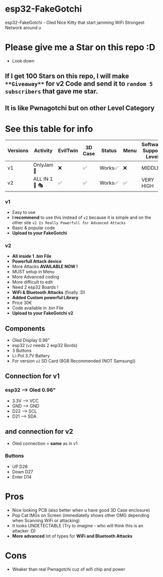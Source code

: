 # esp32-FakeGotchi
esp32-FakeGotchi - Oled Nice Kitty that start jamming WiFi Strongest Network around u

# Please give me a Star on this repo :D
- Look down
## If I get 100 Stars on this repo, I will make ```**Giveaway**``` for v2 Code and send it to ```random 5 subscribers``` that gave me star.

##  It is like Pwnagotchi but on other Level Category

# See this table for info

| Versions  |   Activity       | EvilTwin |3D Case | Status  | Menu   | Software Support Level |
| --------- | ---------------  | -------- | ------ | ------- | -----  | ---------------------- |
| v1        | OnlyJam  🚫      | ❌      | ✅   | Works✅    | ❌ | MIDDLE                   |
| v2        | ALL IN 1 🚫 🎭  | ✅       | ✅    | Works✅   | ✅  | VERY HIGH              |

### v1
- Easy to use
- **I recommend** to use this instead of `v2` because it is simple and on the other site `v2 Is Really Powerfull for Advanced Attacks`
- Basic & popular code
- **Upload to your FakeGotchi**

### v2
- **All inside 1 .bin File**
- **Powerfull Attack device**
- More Attacks **AVAILABLE NOW !**
- MUST setup in Menu
- More Advanced coding
- More difficult to edit
- Need 2 esp32 Boards !
- **WiFi & Bluetooth Attacks** (finally :D)
- **Added Custom powerful Library**
- Price 30€
- Code available in .bin File
- **Upload to your FakeGotchi v2**

## Components
- Oled Display 0.96"
- esp32 (`v2` needs 2 esp32 Bords)
- 3 Buttons
- Li-Pol 3.7V Battery
- For version `v2` SD Card (8GB Recommended (NOT Samsung))
## Connection for v1

### esp32 --> Oled 0.96"
- 3.3V --> VCC
- GND --> GND
- D22 --> SCL
- D21 --> SDA

## and connection for v2
- Oled connection = **same** as in v1
### Buttons
- UP    D26
- Down  D27
- Enter D14

# Pros
- Nice looking PCB (also better when u have good 3D Case enclosure)
- Pop Cat IMGs on Screen (immediatelly shows other OMG depending when Scanning WiFi or attacking)
- It looks UNDETECTABLE (Try to imagine - who will think this is an attacker :D)
- **More advanced** lot of types for **WiFi and Bluetooth Attacks**
# Cons
- Weaker than real Pwnagotchi cuz of wifi chip and power
